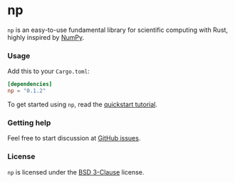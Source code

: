 # np
`np` is an easy-to-use fundamental library for scientific computing with Rust,
highly inspired by [NumPy].

[NumPy]: http://www.numpy.org/

### Usage
Add this to your `Cargo.toml`:

```toml
[dependencies]
np = "0.1.2"
```

To get started using `np`, read the [quickstart tutorial].

[quickstart tutorial]:  https://docs.rs/np#quickstart-tutorial

### Getting help
Feel free to start discussion at [GitHub issues].

[Github issues]: https://github.com/pyk/np/issues/new/choose

### License
`np` is licensed under the [BSD 3-Clause](./LICENSE) license.
